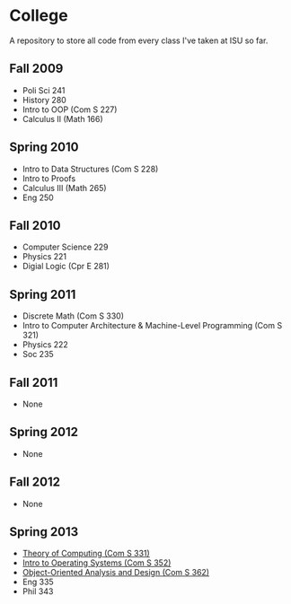 College
=======

A repository to store all code from every class I've taken at ISU so far.

## Fall 2009
* Poli Sci 241
* History 280
* Intro to OOP (Com S 227)
* Calculus II (Math 166)

## Spring 2010
* Intro to Data Structures (Com S 228)
* Intro to Proofs
* Calculus III (Math 265)
* Eng 250

## Fall 2010
* Computer Science 229
* Physics 221
* Digial Logic (Cpr E 281)

## Spring 2011
* Discrete Math (Com S 330)
* Intro to Computer Architecture & Machine-Level Programming (Com S 321)
* Physics 222
* Soc 235

## Fall 2011
* None

## Spring 2012
* None

## Fall 2012
* None

## Spring 2013
* [Theory of Computing (Com S 331)](coms331)
* [Intro to Operating Systems (Com S 352)](coms352)
* [Object-Oriented Analysis and Design (Com S 362)](coms362)
* Eng 335
* Phil 343

[coms331]: cs331/
[coms352]: cs352/
[coms362]: http://github.com/jdavis/nebulous-adventure

